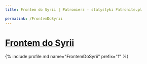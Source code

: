 ```yaml
---
title: Frontem do Syrii | Patromierz - statystyki Patronite.pl

permalink: /FrontemDoSyrii
---
```


# [Frontem do Syrii](https://patronite.pl/FrontemDoSyrii)

{% include profile.md name="FrontemDoSyrii" prefix="f" %}
